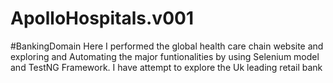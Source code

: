 # ApolloHospitals.v001
#BankingDomain
Here I performed the global health care chain website and exploring and Automating  the major funtionalities by using Selenium model and TestNG Framework.
I have attempt to explore the Uk leading retail bank 
